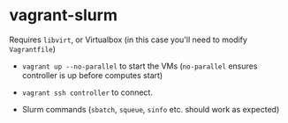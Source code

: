 # vagrant-slurm

Requires `libvirt`, or Virtualbox (in this case you'll need to modify `Vagrantfile`)

- `vagrant up --no-parallel` to start the VMs (`no-parallel` ensures controller is up before computes start)

- `vagrant ssh controller` to connect.

- Slurm commands (`sbatch`, `squeue`, `sinfo` etc. should work as expected)
